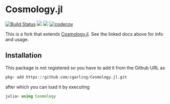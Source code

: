# Cosmology.jl

[![Build Status](https://github.com/cgarling/Cosmology.jl/workflows/CI/badge.svg)](https://github.com/cgarling/Cosmology.jl/actions)
[![](https://img.shields.io/badge/docs-stable-blue.svg)](https://cgarling.github.io/Cosmology.jl/stable/guide/)
[![](https://img.shields.io/badge/docs-dev-blue.svg)](https://cgarling.github.io/Cosmology.jl/dev/guide/)
[![codecov](https://codecov.io/gh/cgarling/Cosmology.jl/branch/main/graph/badge.svg?token=WK5EQ99FDS)](https://codecov.io/gh/cgarling/Cosmology.jl)

This is a fork that extends [Cosmology.jl](https://github.com/JuliaAstro/Cosmology.jl). See the linked docs above for info and usage.

## Installation
This package is not registered so you have to add it from the Github URL as

```julia
pkg> add https://github.com/cgarling/Cosmology.jl.git
```

after which you can load it by executing

```julia
julia> using Cosmology
```